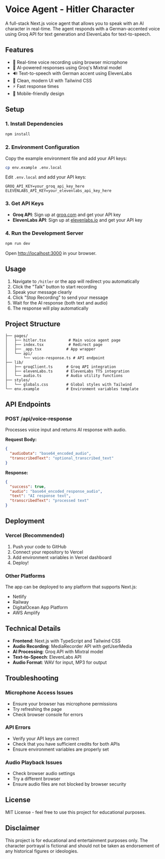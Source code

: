 # Voice Agent - Hitler Character

A full-stack Next.js voice agent that allows you to speak with an AI character in real-time. The agent responds with a German-accented voice using Groq API for text generation and ElevenLabs for text-to-speech.

## Features

- 🎤 Real-time voice recording using browser microphone
- 🤖 AI-powered responses using Groq's Mixtral model
- 🔊 Text-to-speech with German accent using ElevenLabs
- 🎨 Clean, modern UI with Tailwind CSS
- ⚡ Fast response times
- 📱 Mobile-friendly design

## Setup

### 1. Install Dependencies

```bash
npm install
```

### 2. Environment Configuration

Copy the example environment file and add your API keys:

```bash
cp env.example .env.local
```

Edit `.env.local` and add your API keys:

```env
GROQ_API_KEY=your_groq_api_key_here
ELEVENLABS_API_KEY=your_elevenlabs_api_key_here
```

### 3. Get API Keys

- **Groq API**: Sign up at [groq.com](https://groq.com) and get your API key
- **ElevenLabs API**: Sign up at [elevenlabs.io](https://elevenlabs.io) and get your API key

### 4. Run the Development Server

```bash
npm run dev
```

Open [http://localhost:3000](http://localhost:3000) in your browser.

## Usage

1. Navigate to `/hitler` or the app will redirect you automatically
2. Click the "Talk" button to start recording
3. Speak your message clearly
4. Click "Stop Recording" to send your message
5. Wait for the AI response (both text and audio)
6. The response will play automatically

## Project Structure

```
├── pages/
│   ├── hitler.tsx          # Main voice agent page
│   ├── index.tsx           # Redirect page
│   ├── _app.tsx           # App wrapper
│   └── api/
│       └── voice-response.ts # API endpoint
├── lib/
│   ├── groqClient.ts      # Groq API integration
│   ├── elevenLabs.ts      # ElevenLabs TTS integration
│   └── audio.ts           # Audio utility functions
├── styles/
│   └── globals.css        # Global styles with Tailwind
└── env.example            # Environment variables template
```

## API Endpoints

### POST /api/voice-response

Processes voice input and returns AI response with audio.

**Request Body:**
```json
{
  "audioData": "base64_encoded_audio",
  "transcribedText": "optional_transcribed_text"
}
```

**Response:**
```json
{
  "success": true,
  "audio": "base64_encoded_response_audio",
  "text": "AI response text",
  "transcribedText": "processed text"
}
```

## Deployment

### Vercel (Recommended)

1. Push your code to GitHub
2. Connect your repository to Vercel
3. Add environment variables in Vercel dashboard
4. Deploy!

### Other Platforms

The app can be deployed to any platform that supports Next.js:
- Netlify
- Railway
- DigitalOcean App Platform
- AWS Amplify

## Technical Details

- **Frontend**: Next.js with TypeScript and Tailwind CSS
- **Audio Recording**: MediaRecorder API with getUserMedia
- **AI Processing**: Groq API with Mixtral model
- **Text-to-Speech**: ElevenLabs API
- **Audio Format**: WAV for input, MP3 for output

## Troubleshooting

### Microphone Access Issues
- Ensure your browser has microphone permissions
- Try refreshing the page
- Check browser console for errors

### API Errors
- Verify your API keys are correct
- Check that you have sufficient credits for both APIs
- Ensure environment variables are properly set

### Audio Playback Issues
- Check browser audio settings
- Try a different browser
- Ensure audio files are not blocked by browser security

## License

MIT License - feel free to use this project for educational purposes.

## Disclaimer

This project is for educational and entertainment purposes only. The character portrayal is fictional and should not be taken as endorsement of any historical figures or ideologies. 